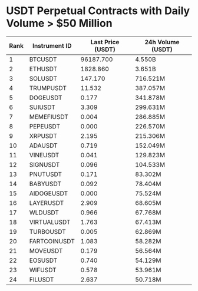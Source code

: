 # USDT Perpetual Contracts with Daily Volume > $50 Million

| Rank | Instrument ID | Last Price (USDT) | 24h Volume (USDT) |
|------|---------------|-------------------|-------------------|
| 1 | BTCUSDT | 96187.700 | 4.550B |
| 2 | ETHUSDT | 1828.860 | 3.651B |
| 3 | SOLUSDT | 147.170 | 716.521M |
| 4 | TRUMPUSDT | 11.532 | 387.057M |
| 5 | DOGEUSDT | 0.177 | 341.878M |
| 6 | SUIUSDT | 3.309 | 299.631M |
| 7 | MEMEFIUSDT | 0.004 | 286.885M |
| 8 | PEPEUSDT | 0.000 | 226.570M |
| 9 | XRPUSDT | 2.195 | 215.306M |
| 10 | ADAUSDT | 0.719 | 152.049M |
| 11 | VINEUSDT | 0.041 | 129.823M |
| 12 | SIGNUSDT | 0.096 | 104.533M |
| 13 | PNUTUSDT | 0.171 | 83.302M |
| 14 | BABYUSDT | 0.092 | 78.404M |
| 15 | AIDOGEUSDT | 0.000 | 75.524M |
| 16 | LAYERUSDT | 2.909 | 68.605M |
| 17 | WLDUSDT | 0.966 | 67.768M |
| 18 | VIRTUALUSDT | 1.763 | 67.413M |
| 19 | TURBOUSDT | 0.005 | 62.869M |
| 20 | FARTCOINUSDT | 1.083 | 58.282M |
| 21 | MOVEUSDT | 0.179 | 56.564M |
| 22 | EOSUSDT | 0.740 | 54.129M |
| 23 | WIFUSDT | 0.578 | 53.961M |
| 24 | FILUSDT | 2.637 | 50.718M |
